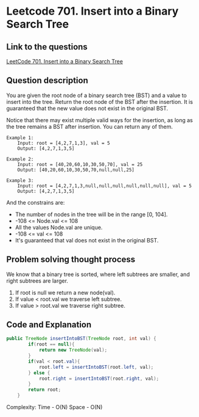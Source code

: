 # Leetcode 701. Insert into a Binary Search Tree

## Link to the questions

[LeetCode 701. Insert into a Binary Search Tree](https://leetcode.com/problems/insert-into-a-binary-search-tree/description/)

## Question description

You are given the root node of a binary search tree (BST) and a value to insert into the tree. Return the root node of the BST after the insertion. It is guaranteed that the new value does not exist in the original BST.

Notice that there may exist multiple valid ways for the insertion, as long as the tree remains a BST after insertion. You can return any of them.

```
Example 1:
    Input: root = [4,2,7,1,3], val = 5
    Output: [4,2,7,1,3,5]

Example 2:
    Input: root = [40,20,60,10,30,50,70], val = 25
    Output: [40,20,60,10,30,50,70,null,null,25]

Example 3:
    Input: root = [4,2,7,1,3,null,null,null,null,null,null], val = 5
    Output: [4,2,7,1,3,5]
```

And the constrains are:
 - The number of nodes in the tree will be in the range [0, 104].
 - -108 <= Node.val <= 108
 - All the values Node.val are unique.
 - -108 <= val <= 108
 - It's guaranteed that val does not exist in the original BST.

## Problem solving thought process

We know that a binary tree is sorted, where left subtrees are smaller, and right subtrees are larger.

1. If root is null we return a new node(val).
2. If value < root.val we traverse left subtree.
3. If value > root.val we traverse right subtree.

## Code and Explanation

```java
public TreeNode insertIntoBST(TreeNode root, int val) {
        if(root == null){
            return new TreeNode(val);
        }
        if(val < root.val){
            root.left = insertIntoBST(root.left, val);
        } else {
            root.right = insertIntoBST(root.right, val);
        }
        return root;
    }
```

Complexity:
Time - O(N)
Space - O(N)
